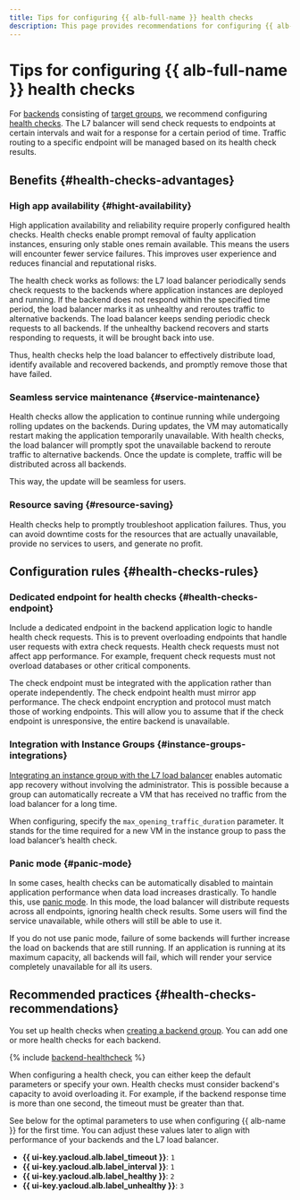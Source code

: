```yaml
---
title: Tips for configuring {{ alb-full-name }} health checks
description: This page provides recommendations for configuring {{ alb-name }} health checks.
---
```


# Tips for configuring {{ alb-full-name }} health checks

For [backends](backend-group.md) consisting of [target groups](target-group.md), we recommend configuring [health checks](backend-group.md#health-checks). The L7 balancer will send check requests to endpoints at certain intervals and wait for a response for a certain period of time. Traffic routing to a specific endpoint will be managed based on its health check results.

## Benefits {#health-checks-advantages}

### High app availability {#hight-availability}

High application availability and reliability require properly configured health checks. Health checks enable prompt removal of faulty application instances, ensuring only stable ones remain available. This means the users will encounter fewer service failures. This improves user experience and reduces financial and reputational risks.

The health check works as follows: the L7 load balancer periodically sends check requests to the backends where application instances are deployed and running. If the backend does not respond within the specified time period, the load balancer marks it as unhealthy and reroutes traffic to alternative backends. The load balancer keeps sending periodic check requests to all backends. If the unhealthy backend recovers and starts responding to requests, it will be brought back into use.

Thus, health checks help the load balancer to effectively distribute load, identify available and recovered backends, and promptly remove those that have failed.

### Seamless service maintenance {#service-maintenance}

Health checks allow the application to continue running while undergoing rolling updates on the backends. During updates, the VM may automatically restart making the application temporarily unavailable. With health checks, the load balancer will promptly spot the unavailable backend to reroute traffic to alternative backends. Once the update is complete, traffic will be distributed across all backends.

This way, the update will be seamless for users.

### Resource saving {#resource-saving}

Health checks help to promptly troubleshoot application failures. Thus, you can avoid downtime costs for the resources that are actually unavailable, provide no services to users, and generate no profit.

## Configuration rules {#health-checks-rules}

### Dedicated endpoint for health checks {#health-checks-endpoint}

Include a dedicated endpoint in the backend application logic to handle health check requests.
This is to prevent overloading endpoints that handle user requests with extra check requests. Health check requests must not affect app performance. For example, frequent check requests must not overload databases or other critical components.

The check endpoint must be integrated with the application rather than operate independently. The check endpoint health must mirror app performance. The check endpoint encryption and protocol must match those of working endpoints. This will allow you to assume that if the check endpoint is unresponsive, the entire backend is unavailable.

### Integration with Instance Groups {#instance-groups-integrations}

[Integrating an instance group with the L7 load balancer](../../compute/concepts/instance-groups/balancers.md) enables automatic app recovery without involving the administrator. This is possible because a group can automatically recreate a VM that has received no traffic from the load balancer for a long time.

When configuring, specify the `max_opening_traffic_duration` parameter. It stands for the time required for a new VM in the instance group to pass the load balancer’s health check.

### Panic mode {#panic-mode}

In some cases, health checks can be automatically disabled to maintain application performance when data load increases drastically. To handle this, use [panic mode](backend-group.md#panic-mode). In this mode, the load balancer will distribute requests across all endpoints, ignoring health check results. Some users will find the service unavailable, while others will still be able to use it.

If you do not use panic mode, failure of some backends will further increase the load on backends that are still running. If an application is running at its maximum capacity, all backends will fail, which will render your service completely unavailable for all its users.

## Recommended practices {#health-checks-recommendations}

You set up health checks when [creating a backend group](../operations/backend-group-create.md). You can add one or more health checks for each backend.

{% include [backend-healthcheck](../../_includes/application-load-balancer/backend-healthcheck.md) %}

When configuring a health check, you can either keep the default parameters or specify your own. Health checks must consider backend's capacity to avoid overloading it. For example, if the backend response time is more than one second, the timeout must be greater than that.

See below for the optimal parameters to use when configuring {{ alb-name }} for the first time. You can adjust these values later to align with performance of your backends and the L7 load balancer.

* **{{ ui-key.yacloud.alb.label_timeout }}**: `1`
* **{{ ui-key.yacloud.alb.label_interval }}**: `1`
* **{{ ui-key.yacloud.alb.label_healthy }}**: `2`
* **{{ ui-key.yacloud.alb.label_unhealthy }}**: `3`


